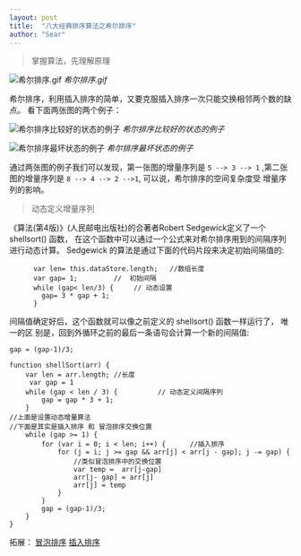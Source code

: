 ```yaml
---
layout: post
title:  "八大经典排序算法之希尔排序"
author: "Sear"
---
```


>掌握算法，先理解原理



![希尔排序.gif](https://upload-images.jianshu.io/upload_images/4099767-ef47c7066af198d3.gif?imageMogr2/auto-orient/strip)
_希尔排序.gif_

希尔排序，利用插入排序的简单，又要克服插入排序一次只能交换相邻两个数的缺点。
看下面两张图的两个例子：


![希尔排序比较好的状态的例子](https://upload-images.jianshu.io/upload_images/4099767-6d918944e59d5eab.jpg?imageMogr2/auto-orient/strip%7CimageView2/2/w/1240)
_希尔排序比较好的状态的例子_

![希尔排序最坏状态的例子](https://upload-images.jianshu.io/upload_images/4099767-d1186489f8ed84aa.jpg?imageMogr2/auto-orient/strip%7CimageView2/2/w/1240)
_希尔排序最坏状态的例子_


通过两张图的例子我们可以发现，第一张图的增量序列是 `5 --> 3 --> 1` ,第二张图的增量序列是 `8 --> 4 --> 2 -->1`, 可以说，希尔排序的空间复杂度受 增量序列的影响。

>动态定义增量序列

《算法(第4版)》(人民邮电出版社)的合著者Robert Sedgewick定义了一个shellsort() 函数，
   在这个函数中可以通过一个公式来对希尔排序用到的间隔序列进行动态计算。 Sedgewick
  的算法是通过下面的代码片段来决定初始间隔值的:

```
      var len= this.dataStore.length;   //数组长度
      var gap= 1;         //  初始间隔
      while (gap< len/3) {     // 动态设置
        gap= 3 * gap + 1;
      }
```
间隔值确定好后，这个函数就可以像之前定义的 shellsort() 函数一样运行了，
唯一的区 别是，回到外循环之前的最后一条语句会计算一个新的间隔值:

```
gap = (gap-1)/3;
```

```
function shellSort(arr) {
    var len = arr.length; //长度
     var gap = 1
    while (gap < len / 3) {          // 动态定义间隔序列
        gap = gap * 3 + 1;
    }
//上面是设置动态增量算法
//下面是其实是插入排序 和 冒泡排序交换位置
    while (gap >= 1) {
        for (var i = 0; i < len; i++) {      //插入排序
            for (j = i; j >= gap && arr[j] < arr[j - gap]; j -= gap) {
                //类似冒泡排序中的交换位置
                var temp =  arr[j-gap]
                arr[j- gap] = arr[j]
                arr[j] = temp
            }
        }
        gap = (gap-1)/3;
    }
}
```
拓展：
[冒泡排序](https://www.jianshu.com/p/b5f61179aed9)
[插入排序](https://www.jianshu.com/p/f94e88dd3f5b)